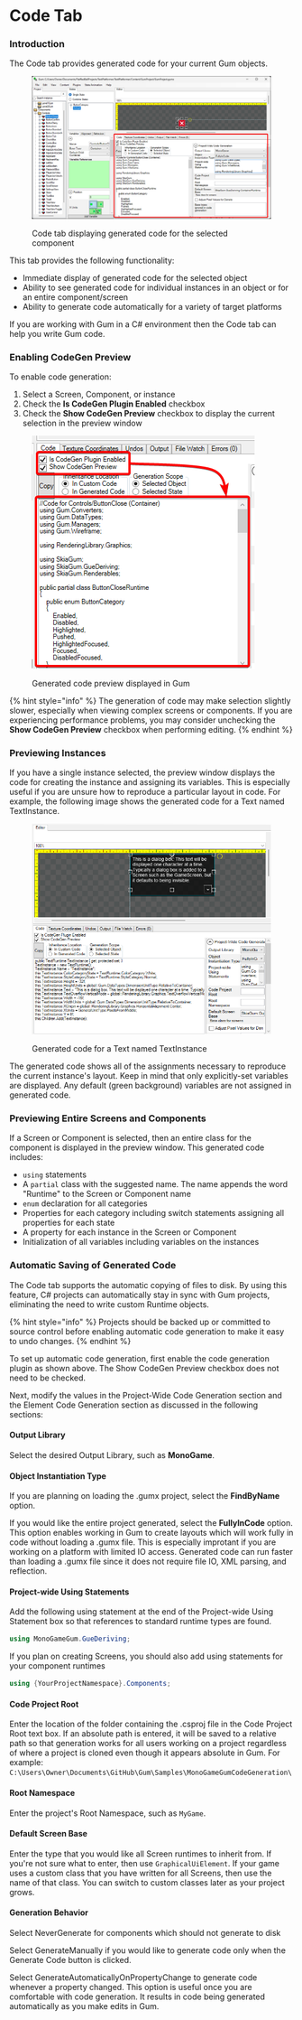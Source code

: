 # Code Tab

### Introduction

The Code tab provides generated code for your current Gum objects.

<figure><img src="../../.gitbook/assets/image (90).png" alt=""><figcaption><p>Code tab displaying generated code for the selected component</p></figcaption></figure>

This tab provides the following functionality:

* Immediate display of generated code for the selected object
* Ability to see generated code for individual instances in an object or for an entire component/screen
* Ability to generate code automatically for a variety of target platforms

If you are working with Gum in a C# environment then the Code tab can help you write Gum code.

### Enabling CodeGen Preview

To enable code generation:

1. Select a Screen, Component, or instance
2. Check the **Is CodeGen Plugin Enabled** checkbox
3. Check the **Show CodeGen Preview** checkbox to display the current selection in the preview window

<figure><img src="../../.gitbook/assets/image (91).png" alt=""><figcaption><p>Generated code preview displayed in Gum</p></figcaption></figure>

{% hint style="info" %}
The generation of code may make selection slightly slower, especially when viewing complex screens or components. If you are experiencing performance problems, you may consider unchecking the **Show CodeGen Preview** checkbox when performing editing.
{% endhint %}

### Previewing Instances

If you have a single instance selected, the preview window displays the code for creating the instance and assigning its variables. This is especially useful if you are unsure how to reproduce a particular layout in code. For example, the following image shows the generated code for a Text named TextInstance.

<figure><img src="../../.gitbook/assets/image (92).png" alt=""><figcaption><p>Generated code for a Text named TextInstance</p></figcaption></figure>

The generated code shows all of the assignments necessary to reproduce the current instance's layout. Keep in mind that only explicitly-set variables are displayed. Any default (green background) variables are not assigned in generated code.

### Previewing Entire Screens and Components

If a Screen or Component is selected, then an entire class for the component is displayed in the preview window. This generated code includes:

* `using` statements
* A `partial` class with the suggested name. The name appends the word "Runtime" to the Screen or Component name
* `enum` declaration for all categories
* Properties for each category including switch statements assigning all properties for each state
* A property for each instance in the Screen or Component
* Initialization of all variables including variables on the instances

### Automatic Saving of Generated Code

The Code tab supports the automatic copying of files to disk. By using this feature, C# projects can automatically stay in sync with Gum projects, eliminating the need to write custom Runtime objects.

{% hint style="info" %}
Projects should be backed up or committed to source control before enabling automatic code generation to make it easy to undo changes.
{% endhint %}

To set up automatic code generation, first enable the code generation plugin as shown above. The Show CodeGen Preview checkbox does not need to be checked.

Next, modify the values in the Project-Wide Code Generation section and the Element Code Generation section as discussed in the following sections:

#### Output Library

Select the desired Output Library, such as **MonoGame**.

#### Object Instantiation Type

If you are planning on loading the .gumx project, select the **FindByName** option.

If you would like the entire project generated, select the **FullyInCode** option. This option enables working in Gum to create layouts which will work fully in code without loading a .gumx file. This is especially improtant if you are working on a platform with limited IO access. Generated code can run faster than loading a .gumx file since it does not require file IO, XML parsing, and reflection.

#### Project-wide Using Statements

Add the following using statement at the end of the Project-wide Using Statement box so that references to standard runtime types are found.

```csharp
using MonoGameGum.GueDeriving;
```

If you plan on creating Screens, you should also add using statements for your component runtimes

```csharp
using {YourProjectNamespace}.Components;
```

#### Code Project Root

Enter the location of the folder containing the .csproj file in the Code Project Root text box. If an absolute path is entered, it will be saved to a relative path so that generation works for all users working on a project regardless of where a project is cloned even though it appears absolute in Gum. For example: `C:\Users\Owner\Documents\GitHub\Gum\Samples\MonoGameGumCodeGeneration\`

#### Root Namespace

Enter the project's Root Namespace, such as `MyGame`.

#### Default Screen Base

Enter the type that you would like all Screen runtimes to inherit from. If you're not sure what to enter, then use `GraphicalUiElement`. If your game uses a custom class that you have written for all Screens, then use the name of that class. You can switch to custom classes later as your project grows.

#### Generation Behavior

Select NeverGenerate for components which should not generate to disk

Select GenerateManually if you would like to generate code only when the Generate Code button is clicked.

Select GenerateAutomaticallyOnPropertyChange to generate code whenever a property changed. This option is useful once you are comfortable with code generation. It results in code being generated automatically as you make edits in Gum.

